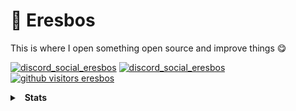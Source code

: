# 👋 Eresbos
This is where I open something open source and improve things 😋

[![discord_social_eresbos](https://img.shields.io/badge/Discord-@Eresbos-6182e1)](https://discord.com/users/350976460313329665)
[![discord_social_eresbos](https://img.shields.io/badge/Discord-Guild_Link-6182e1)](https://discord.gg/ZS2TKFFadZ)
[![github visitors eresbos](https://komarev.com/ghpvc/?username=ERESB0S&color=dc143c&label=Visitors&color=6182e1)](https://github.com/ERESB0S)
<details>
  <summary>&nbsp; <b>Stats</b></summary>
  &nbsp; 
  <details>
    <summary> &nbsp; &nbsp; &nbsp; <b>GitHub Stats</b></summary>
    <img src="https://github-readme-stats.vercel.app/api?username=ERESB0S&count_private=true&bg_color=0d1117&show_icons=true&theme=dark&hide_border=true" width="%100" height="150px" alt="stats" />
    <img src="https://github-readme-stats.vercel.app/api/top-langs/?username=ERESB0S&layout=compact&bg_color=0d1117&theme=dark&hide_border=true" />
  </details>

  <details>
    <summary> &nbsp; &nbsp; &nbsp; <b>Discord Presence</b></summary>
    <img src="https://lanyard-profile-readme.vercel.app/api/350976460313329665?bg=0d1117&showDisplayName=true">
  </details>
 </details>
 
